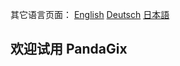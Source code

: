 其它语言页面：
[English](https://pandagix.github.io/index)
[Deutsch](https://pandagix.github.io/index_de)
[日本語](https://pandagix.github.io/index_jp)
## 欢迎试用 PandaGix
